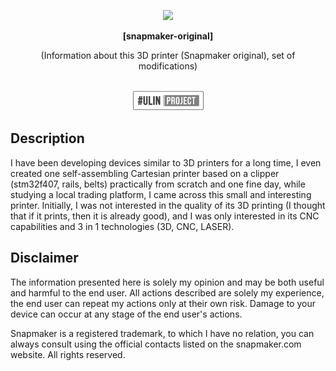 <div id="header" align="center">

<p align="center"><img src="./img/preview.jpg" width="40%"></img></p>

  <b>[snapmaker-original]</b>
  
  (Information about this 3D printer (Snapmaker original), set of modifications)
  </br></br>
<div id="badges">
  <a href="https://github.com/denisandroid">
    <img src="https://github.com/UlinProject/img/blob/main/short_32/uproject.png?raw=true" alt="uproject"/>
  </a>
</div>
</div>

## Description
I have been developing devices similar to 3D printers for a long time, I even created one self-assembling Cartesian printer based on a clipper (stm32f407, rails, belts) practically from scratch and one fine day, while studying a local trading platform, I came across this small and interesting printer. Initially, I was not interested in the quality of its 3D printing (I thought that if it prints, then it is already good), and I was only interested in its CNC capabilities and 3 in 1 technologies (3D, CNC, LASER).

## Disclaimer
The information presented here is solely my opinion and may be both useful and harmful to the end user. All actions described are solely my experience, the end user can repeat my actions only at their own risk. Damage to your device can occur at any stage of the end user's actions.

Snapmaker is a registered trademark, to which I have no relation, you can always consult using the official contacts listed on the snapmaker.com website.
All rights reserved.
